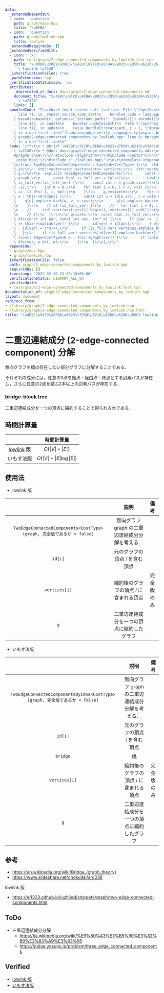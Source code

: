 ```yaml
---
data:
  _extendedDependsOn:
  - icon: ':question:'
    path: graph/edge.hpp
    title: "\u8FBA"
  - icon: ':question:'
    path: graph/lowlink.hpp
    title: lowlink
  _extendedRequiredBy: []
  _extendedVerifiedWith:
  - icon: ':x:'
    path: test/graph/2-edge-connected_components_by_lowlink.test.cpp
    title: "\u30B0\u30E9\u30D5/\u4E8C\u91CD\u8FBA\u9023\u7D50\u6210\u5206\u5206\u89E3\
      \ lowlink \u7248"
  _isVerificationFailed: true
  _pathExtension: hpp
  _verificationStatusIcon: ':x:'
  attributes:
    _deprecated_at_docs: docs/graph/2-edge-connected_components.md
    document_title: "\u4E8C\u91CD\u8FBA\u9023\u7D50\u6210\u5206\u5206\u89E3 lowlink\
      \ \u7248"
    links: []
  bundledCode: "Traceback (most recent call last):\n  File \"/opt/hostedtoolcache/Python/3.10.4/x64/lib/python3.10/site-packages/onlinejudge_verify/documentation/build.py\"\
    , line 71, in _render_source_code_stat\n    bundled_code = language.bundle(stat.path,\
    \ basedir=basedir, options={'include_paths': [basedir]}).decode()\n  File \"/opt/hostedtoolcache/Python/3.10.4/x64/lib/python3.10/site-packages/onlinejudge_verify/languages/cplusplus.py\"\
    , line 187, in bundle\n    bundler.update(path)\n  File \"/opt/hostedtoolcache/Python/3.10.4/x64/lib/python3.10/site-packages/onlinejudge_verify/languages/cplusplus_bundle.py\"\
    , line 312, in update\n    raise BundleErrorAt(path, i + 1, \"#pragma once found\
    \ in a non-first line\")\nonlinejudge_verify.languages.cplusplus_bundle.BundleErrorAt:\
    \ graph/2-edge-connected_components_by_lowlink.hpp: line 6: #pragma once found\
    \ in a non-first line\n"
  code: "/**\r\n * @brief \u4E8C\u91CD\u8FBA\u9023\u7D50\u6210\u5206\u5206\u89E3 lowlink\
    \ \u7248\r\n * @docs docs/graph/2-edge-connected_components.md\r\n */\r\n\r\n\
    #pragma once\r\n// #include <algorithm>\r\n#include <vector>\r\n\r\n#include \"\
    ./edge.hpp\"\r\n#include \"./lowlink.hpp\"\r\n\r\ntemplate <typename CostType>\r\
    \nstruct TwoEdgeConnectedComponents : Lowlink<CostType> {\r\n  std::vector<int>\
    \ id;\r\n  std::vector<std::vector<int>> vertices;\r\n  std::vector<std::vector<Edge<CostType>>>\
    \ g;\r\n\r\n  explicit TwoEdgeConnectedComponents(\r\n      const std::vector<std::vector<Edge<CostType>>>&\
    \ graph,\r\n      const bool is_full_ver = false)\r\n      : Lowlink<CostType>(graph),\
    \ is_full_ver(is_full_ver) {\r\n    const int n = graph.size();\r\n    id.assign(n,\
    \ -1);\r\n    int m = 0;\r\n    for (int i = 0; i < n; ++i) {\r\n      if (id[i]\
    \ == -1) dfs(-1, i, &m);\r\n    }\r\n    g.resize(m);\r\n    for (const Edge<CostType>&\
    \ e : this->bridges) {\r\n      const int u = id[e.src], v = id[e.dst];\r\n  \
    \    g[u].emplace_back(u, v, e.cost);\r\n      g[v].emplace_back(v, u, e.cost);\r\
    \n    }\r\n    // if (is_full_ver) {\r\n    //   for (int i = 0; i < m; ++i) {\r\
    \n    //     std::sort(vertices[i].begin(), vertices[i].end());\r\n    //   }\r\
    \n    // }\r\n  }\r\n\r\n private:\r\n  const bool is_full_ver;\r\n\r\n  void\
    \ dfs(const int par, const int ver, int* m) {\r\n    if (par != -1 && this->order[par]\
    \ >= this->lowlink[ver]) {\r\n      id[ver] = id[par];\r\n    } else {\r\n   \
    \   id[ver] = (*m)++;\r\n      if (is_full_ver) vertices.emplace_back();\r\n \
    \   }\r\n    if (is_full_ver) vertices[id[ver]].emplace_back(ver);\r\n    for\
    \ (const Edge<CostType>& e : this->graph[ver]) {\r\n      if (id[e.dst] == -1)\
    \ dfs(ver, e.dst, m);\r\n    }\r\n  }\r\n};\r\n"
  dependsOn:
  - graph/edge.hpp
  - graph/lowlink.hpp
  isVerificationFile: false
  path: graph/2-edge-connected_components_by_lowlink.hpp
  requiredBy: []
  timestamp: '2022-02-19 23:25:10+09:00'
  verificationStatus: LIBRARY_ALL_WA
  verifiedWith:
  - test/graph/2-edge-connected_components_by_lowlink.test.cpp
documentation_of: graph/2-edge-connected_components_by_lowlink.hpp
layout: document
redirect_from:
- /library/graph/2-edge-connected_components_by_lowlink.hpp
- /library/graph/2-edge-connected_components_by_lowlink.hpp.html
title: "\u4E8C\u91CD\u8FBA\u9023\u7D50\u6210\u5206\u5206\u89E3 lowlink \u7248"
---
```

# 二重辺連結成分 (2-edge-connected component) 分解

無向グラフを橋の存在しない部分グラフに分解することである．

それぞれの成分には，任意の3点を始点・経由点・終点とする辺素パスが存在し，さらに任意の2点を結ぶ2本以上の辺素パスが存在する．


### bridge-block tree

二重辺連結成分を一つの頂点に縮約することで得られる木である．


## 時間計算量

||時間計算量|
|:--:|:--:|
|[lowlink](lowlink.md) 版|$O(\lvert V \rvert + \lvert E \rvert)$|
|いもす法版|$O(\lvert V \rvert + \lvert E \rvert \log{\lvert E \rvert})$|


## 使用法

- lowlink 版

||説明|備考|
|:--:|:--:|:--:|
|`TwoEdgeConnectedComponents<CostType>(graph, 完全版であるか = false)`|無向グラフ $\mathrm{graph}$ の二重辺連結成分分解を考える．|
|`id[i]`|元のグラフの頂点 $i$ を含む頂点||
|`vertices[i]`|縮約後のグラフの頂点 $i$ に含まれる頂点|完全版のみ|
|`g`|二重辺連結成分を一つの頂点に縮約したグラフ||

- いもす法版

||説明|備考|
|:--:|:--:|:--:|
|`TwoEdgeConnectedComponentsByImos<CostType>(graph, 完全版であるか = false)`|無向グラフ $\mathrm{graph}$ の二重辺連結成分分解を考える．||
|`id[i]`|元のグラフの頂点 $i$ を含む頂点||
|`bridge`|橋||
|`vertices[i]`|縮約後のグラフの頂点 $i$ に含まれる頂点|完全版のみ|
|`g`|二重辺連結成分を一つの頂点に縮約したグラフ||


## 参考

- https://en.wikipedia.org/wiki/Bridge_(graph_theory)
- https://www.slideshare.net/chokudai/arc039

lowlink 版
- https://ei1333.github.io/luzhiled/snippets/graph/two-edge-connected-components.html


## ToDo

- 三重辺連結成分分解
  - https://ja.wikipedia.org/wiki/%E9%80%A3%E7%B5%90%E3%82%B0%E3%83%A9%E3%83%95
  - https://judge.yosupo.jp/problem/three_edge_connected_components


## Verified

- [lowlink 版](https://atcoder.jp/contests/arc039/submissions/9288123)
- [いもす法版](https://judge.yosupo.jp/submission/5729)
